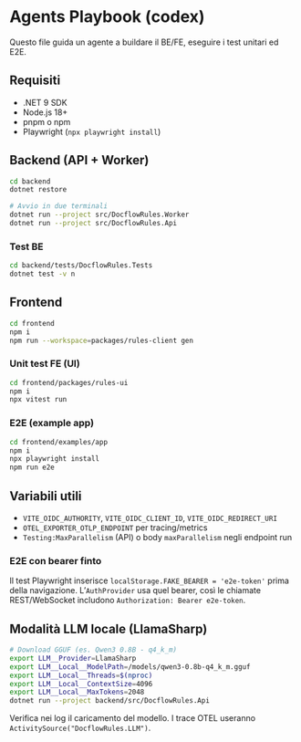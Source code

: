 # Agents Playbook (codex)

Questo file guida un agente a buildare il BE/FE, eseguire i test unitari ed E2E.

## Requisiti
- .NET 9 SDK
- Node.js 18+
- pnpm o npm
- Playwright (`npx playwright install`)

## Backend (API + Worker)
```bash
cd backend
dotnet restore

# Avvio in due terminali
dotnet run --project src/DocflowRules.Worker
dotnet run --project src/DocflowRules.Api
```

### Test BE
```bash
cd backend/tests/DocflowRules.Tests
dotnet test -v n
```

## Frontend
```bash
cd frontend
npm i
npm run --workspace=packages/rules-client gen
```

### Unit test FE (UI)
```bash
cd frontend/packages/rules-ui
npm i
npx vitest run
```

### E2E (example app)
```bash
cd frontend/examples/app
npm i
npx playwright install
npm run e2e
```

## Variabili utili
- `VITE_OIDC_AUTHORITY`, `VITE_OIDC_CLIENT_ID`, `VITE_OIDC_REDIRECT_URI`
- `OTEL_EXPORTER_OTLP_ENDPOINT` per tracing/metrics
- `Testing:MaxParallelism` (API) o body `maxParallelism` negli endpoint run


### E2E con bearer finto
Il test Playwright inserisce `localStorage.FAKE_BEARER = 'e2e-token'` prima della navigazione. L’`AuthProvider` usa quel bearer, così le chiamate REST/WebSocket includono `Authorization: Bearer e2e-token`.


## Modalità LLM locale (LlamaSharp)
```bash
# Download GGUF (es. Qwen3 0.8B - q4_k_m)
export LLM__Provider=LlamaSharp
export LLM__Local__ModelPath=/models/qwen3-0.8b-q4_k_m.gguf
export LLM__Local__Threads=$(nproc)
export LLM__Local__ContextSize=4096
export LLM__Local__MaxTokens=2048
dotnet run --project backend/src/DocflowRules.Api
```
Verifica nei log il caricamento del modello. I trace OTEL useranno `ActivitySource("DocflowRules.LLM")`.
